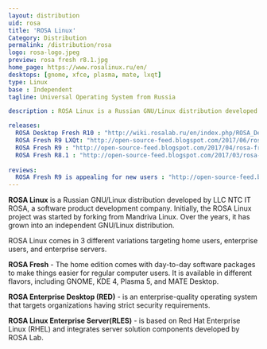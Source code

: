 ```yaml
---
layout: distribution
uid: rosa
title: 'ROSA Linux'
Category: Distribution
permalink: /distribution/rosa
logo: rosa-logo.jpeg
preview: rosa fresh r8.1.jpg
home_page: https://www.rosalinux.ru/en/
desktops: [gnome, xfce, plasma, mate, lxqt]
type: Linux
base : Independent
tagline: Universal Operating System from Russia

description : ROSA Linux is a Russian GNU/Linux distribution developed by LLC NTC IT ROSA, a software product development company. See the stories and updates on ROSA Linux.

releases:
  ROSA Desktop Fresh R10 : "http://wiki.rosalab.ru/en/index.php/ROSA_Desktop_Fresh_R10"
  ROSA Fresh R9 LXQt: "http://open-source-feed.blogspot.com/2017/06/rosa-fresh-r9-lxqt-released-it-can.html"
  ROSA Fresh R9 : "http://open-source-feed.blogspot.com/2017/04/rosa-fresh-r9-released-it-will-be.html"
  ROSA Fresh R8.1 : "http://open-source-feed.blogspot.com/2017/03/rosa-fresh-r81-released-latest.html"
  
reviews:
  ROSA Fresh R9 is appealing for new users : "http://open-source-feed.blogspot.com/2017/05/rosa-fresh-r9-is-good-operating-system.html"
---
```


**ROSA Linux** is a Russian GNU/Linux distribution developed by LLC NTC IT ROSA, a software product development company. Initially, the ROSA Linux project was started by forking from Mandriva Linux. Over the years, it has grown into an independent GNU/Linux distribution.

ROSA Linux comes in 3 different variations targeting home users, enterprise users, and enterprise servers. 

**ROSA Fresh** - The home edition comes with day-to-day software packages to make things easier for regular computer users. It is available in different flavors, including GNOME, KDE 4, Plasma 5, and MATE Desktop. 

**ROSA Enterprise Desktop (RED)** - is an enterprise-quality operating system that targets organizations having strict security requirements. 

**ROSA Linux Enterprise Server(RLES)** - is based on Red Hat Enterprise Linux (RHEL) and integrates server solution components developed by ROSA Lab.
